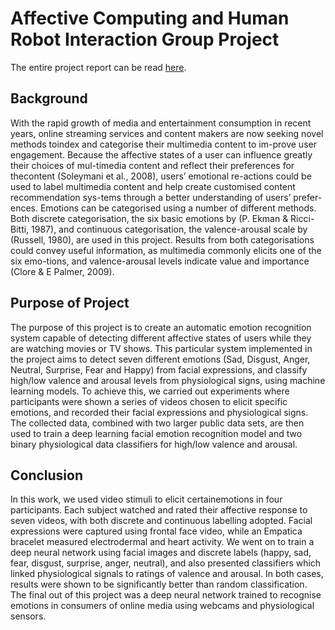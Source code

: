 # Affective Computing and Human Robot Interaction Group Project

The entire project report can be read [here](https://github.com/wndaiga/ucl_fer/blob/master/report.pdf).

## Background
With  the  rapid  growth  of  media  and  entertainment consumption in recent years, online streaming services and content makers are now seeking novel methods toindex and categorise their multimedia content to im-prove  user  engagement.
Because  the  affective  states of  a  user  can  influence  greatly  their  choices  of  mul-timedia  content  and  reflect  their  preferences  for  thecontent (Soleymani et al., 2008), users’ emotional re-actions could be used to label multimedia content and help  create  customised  content  recommendation  sys-tems through a better understanding of users’ prefer-ences.
Emotions  can  be  categorised  using  a  number  of  different methods.  Both discrete categorisation, the six basic emotions by (P. Ekman & Ricci-Bitti, 1987), and continuous categorisation, the valence-arousal scale by (Russell, 1980), are used in this project.
Results from both categorisations could convey useful information, as  multimedia  commonly  elicits  one  of  the  six  emo-tions, and valence-arousal levels indicate value and importance (Clore & E Palmer, 2009).

## Purpose of Project
The purpose of this project is to create an automatic emotion  recognition  system  capable  of  detecting  different  affective  states  of  users  while  they  are  watching movies or TV shows.
This particular system implemented in the project aims to detect seven different emotions (Sad, Disgust, Anger, Neutral, Surprise, Fear and Happy) from facial expressions, and classify high/low valence and arousal levels from physiological signs, using machine learning models.
To achieve this, we carried out experiments where participants were shown a series of videos chosen to elicit specific emotions, and recorded their facial expressions and physiological signs.  The collected data, combined with two larger public data sets, are then used to train a deep learning facial emotion recognition model and two binary physiological data classifiers for high/low valence and arousal.

## Conclusion
In  this  work,  we  used  video  stimuli  to  elicit  certainemotions in four participants.
Each subject watched and rated their affective response to seven videos, with both  discrete  and  continuous  labelling  adopted.
Facial expressions were captured using frontal face video, while  an  Empatica  bracelet  measured  electrodermal and heart activity.
We went on to train a deep neural network using facial images and discrete labels (happy, sad,  fear,  disgust,  surprise,  anger,  neutral),  and  also presented classifiers which linked physiological signals to ratings of valence and arousal.
In both cases, results were shown to be significantly better than random classification. The final out of this project was a deep neural network trained to recognise emotions in consumers of online media using webcams and physiological sensors.
